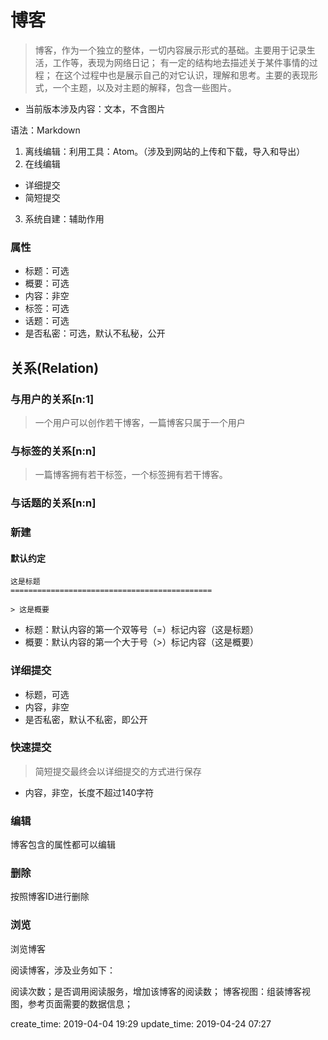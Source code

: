 博客
===================================================

> 博客，作为一个独立的整体，一切内容展示形式的基础。主要用于记录生活，工作等，表现为网络日记；
有一定的结构地去描述关于某件事情的过程；
在这个过程中也是展示自己的对它认识，理解和思考。主要的表现形式，一个主题，以及对主题的解释，包含一些图片。

- 当前版本涉及内容：文本，不含图片

语法：Markdown
1. 离线编辑：利用工具：Atom。（涉及到网站的上传和下载，导入和导出）
2. 在线编辑
  * 详细提交
  * 简短提交
3. 系统自建：辅助作用

### 属性

- 标题：可选
- 概要：可选
- 内容：非空
- 标签：可选
- 话题：可选
- 是否私密：可选，默认不私秘，公开

## 关系(Relation)

### 与用户的关系[n:1]

> 一个用户可以创作若干博客，一篇博客只属于一个用户

### 与标签的关系[n:n]

> 一篇博客拥有若干标签，一个标签拥有若干博客。

### 与话题的关系[n:n]

### 新建

#### 默认约定

    这是标题
    =============================================

    > 这是概要


- 标题：默认内容的第一个双等号（=）标记内容（这是标题）
- 概要：默认内容的第一个大于号（>）标记内容（这是概要）

### 详细提交

- 标题，可选
- 内容，非空
- 是否私密，默认不私密，即公开

### 快速提交

> 简短提交最终会以详细提交的方式进行保存

- 内容，非空，长度不超过140字符

### 编辑

博客包含的属性都可以编辑

### 删除

按照博客ID进行删除


### 浏览

  浏览博客

阅读博客，涉及业务如下：

  阅读次数；是否调用阅读服务，增加该博客的阅读数；
  博客视图：组装博客视图，参考页面需要的数据信息；

create_time: 2019-04-04 19:29
update_time: 2019-04-24 07:27
